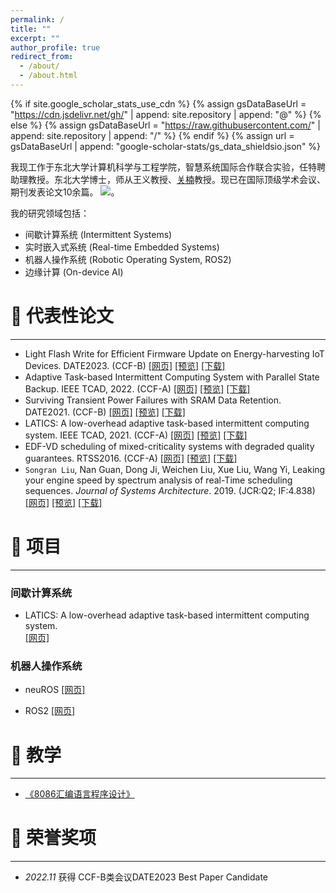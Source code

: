 ```yaml
---
permalink: /
title: ""
excerpt: ""
author_profile: true
redirect_from: 
  - /about/
  - /about.html
---
```


{% if site.google_scholar_stats_use_cdn %}
{% assign gsDataBaseUrl = "https://cdn.jsdelivr.net/gh/" | append: site.repository | append: "@" %}
{% else %}
{% assign gsDataBaseUrl = "https://raw.githubusercontent.com/" | append: site.repository | append: "/" %}
{% endif %}
{% assign url = gsDataBaseUrl | append: "google-scholar-stats/gs_data_shieldsio.json" %}

<span class='anchor' id='about-me'></span>

我现工作于东北大学计算机科学与工程学院，智慧系统国际合作联合实验，任特聘助理教授。东北大学博士，师从王义教授、[关楠](https://www.cityu.edu.hk/stfprofile/nanguan.htm)教授。现已在国际顶级学术会议、期刊发表论文10余篇。
 <a href='https://scholar.google.com/citations?user=SCHOLAR_ID&user=djVfjSQAAAAJ'><img src="https://img.shields.io/endpoint?url={{ url | url_encode }}&logo=Google%20Scholar&labelColor=f6f6f6&color=9cf&style=flat&label=引用"></a>。

我的研究领域包括：
- 间歇计算系统 (Intermittent Systems)
- 实时嵌入式系统 (Real-time Embedded Systems)
- 机器人操作系统 (Robotic Operating System, ROS2)
- 边缘计算 (On-device AI)

<span class='anchor' id='-lwzl'></span>

# 📝 代表性论文
---
-	Light Flash Write for Efficient Firmware Update on Energy-harvesting IoT Devices. DATE2023. (CCF-B)
[[网页]]() [[预览]]() [[下载]]()
-	Adaptive Task-based Intermittent Computing System with Parallel State Backup. IEEE TCAD, 2022. (CCF-A)
[[网页]]() [[预览]]() [[下载]]()
-	Surviving Transient Power Failures with SRAM Data Retention. DATE2021. (CCF-B)
[[网页]]() [[预览]]() [[下载]]()
- LATICS: A low-overhead adaptive task-based intermittent computing system. IEEE TCAD, 2021. (CCF-A)
[[网页]]() [[预览]]() [[下载]]()
- EDF-VD scheduling of mixed-criticality systems with degraded quality guarantees. RTSS2016. (CCF-A)
[[网页]]() [[预览]]() [[下载]]()
- `Songran Liu`, Nan Guan, Dong Ji, Weichen Liu, Xue Liu, Wang Yi, Leaking your engine speed by spectrum analysis of real-Time scheduling sequences. *Journal of Systems Architecture*. 2019. (JCR:Q2; IF:4.838)  
[[网页]]() [[预览]]() [[下载]]()



# 📝 项目
---
### 间歇计算系统
- LATICS: A low-overhead adaptive task-based intermittent computing system.  
[[网页]]()

### 机器人操作系统
- neuROS
[[网页]]()

- ROS2
[[网页]]()


# 📝 教学
---
- [《8086汇编语言程序设计》](../Teaching/Assembly/Spring2022.md)

<span class='anchor' id='-ryjx'></span>

# 🏅 荣誉奖项
---
- *2022.11* 获得 CCF-B类会议DATE2023 Best Paper Candidate
